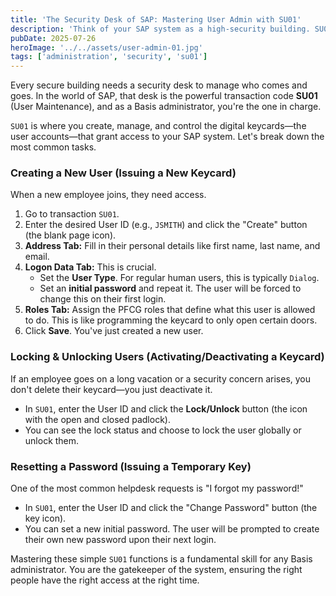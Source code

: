 ```yaml
---
title: 'The Security Desk of SAP: Mastering User Admin with SU01'
description: 'Think of your SAP system as a high-security building. SU01 is the front desk, and you are the head of security. Let’s issue some access cards.'
pubDate: 2025-07-26
heroImage: '../../assets/user-admin-01.jpg'
tags: ['administration', 'security', 'su01']
---
```


Every secure building needs a security desk to manage who comes and goes. In the world of SAP, that desk is the powerful transaction code **SU01** (User Maintenance), and as a Basis administrator, you're the one in charge.

`SU01` is where you create, manage, and control the digital keycards—the user accounts—that grant access to your SAP system. Let's break down the most common tasks.

### Creating a New User (Issuing a New Keycard)

When a new employee joins, they need access.

1.  Go to transaction `SU01`.
2.  Enter the desired User ID (e.g., `JSMITH`) and click the "Create" button (the blank page icon).
3.  **Address Tab:** Fill in their personal details like first name, last name, and email.
4.  **Logon Data Tab:** This is crucial.
    * Set the **User Type**. For regular human users, this is typically `Dialog`.
    * Set an **initial password** and repeat it. The user will be forced to change this on their first login.
5.  **Roles Tab:** Assign the PFCG roles that define what this user is allowed to do. This is like programming the keycard to only open certain doors.
6.  Click **Save**. You've just created a new user.

### Locking & Unlocking Users (Activating/Deactivating a Keycard)

If an employee goes on a long vacation or a security concern arises, you don't delete their keycard—you just deactivate it.

* In `SU01`, enter the User ID and click the **Lock/Unlock** button (the icon with the open and closed padlock).
* You can see the lock status and choose to lock the user globally or unlock them.

### Resetting a Password (Issuing a Temporary Key)

One of the most common helpdesk requests is "I forgot my password!"

* In `SU01`, enter the User ID and click the "Change Password" button (the key icon).
* You can set a new initial password. The user will be prompted to create their own new password upon their next login.

Mastering these simple `SU01` functions is a fundamental skill for any Basis administrator. You are the gatekeeper of the system, ensuring the right people have the right access at the right time.